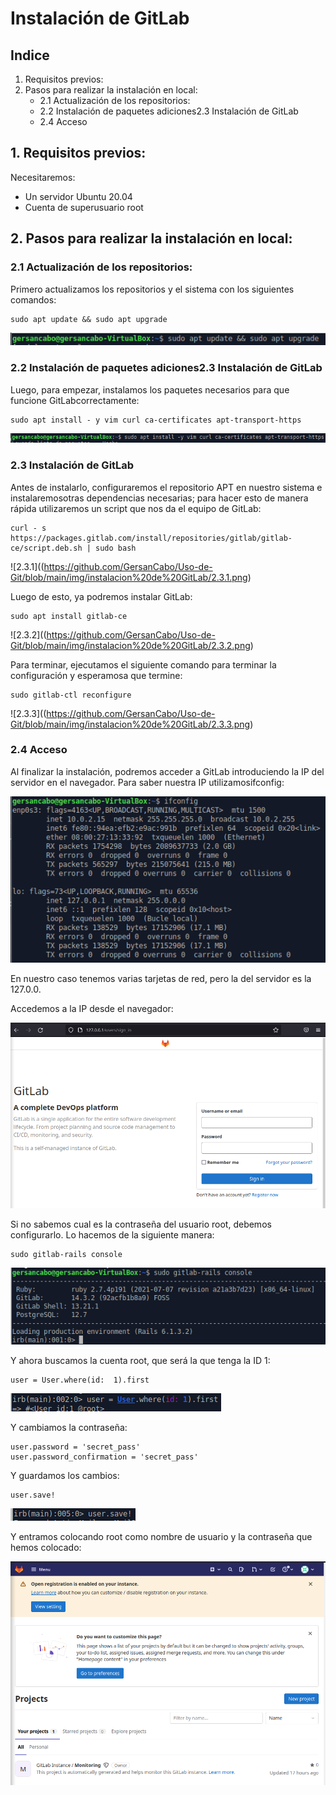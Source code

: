 # Instalación de GitLab

## Indice

1. Requisitos previos:
2. Pasos para realizar la instalación en local:
   - 2.1 Actualización de los repositorios:
   - 2.2 Instalación de paquetes adiciones2.3 Instalación de GitLab
   - 2.4 Acceso

## 1. Requisitos previos:

Necesitaremos:

- Un servidor Ubuntu 20.04
- Cuenta de superusuario root

## 2. Pasos para realizar la instalación en local:

### 2.1 Actualización de los repositorios:

Primero actualizamos los repositorios y el sistema con los siguientes comandos:

```
sudo apt update && sudo apt upgrade
```

![2.1](https://github.com/GersanCabo/Uso-de-Git/blob/main/img/instalacion%20de%20GitLab/2.1.png)

### 2.2 Instalación de paquetes adiciones2.3 Instalación de GitLab

Luego, para empezar, instalamos los paquetes necesarios para que funcione GitLabcorrectamente:

```
sudo apt install - y vim curl ca-certificates apt-transport-https
```

![2.2](https://github.com/GersanCabo/Uso-de-Git/blob/main/img/instalacion%20de%20GitLab/2.2.png)

### 2.3 Instalación de GitLab

Antes de instalarlo, configuraremos el repositorio APT en nuestro sistema e instalaremosotras dependencias necesarias; para hacer esto de manera rápida utilizaremos un script
que nos da el equipo de GitLab:

```
curl - s https://packages.gitlab.com/install/repositories/gitlab/gitlab-ce/script.deb.sh | sudo bash
```

![2.3.1]((https://github.com/GersanCabo/Uso-de-Git/blob/main/img/instalacion%20de%20GitLab/2.3.1.png)

Luego de esto, ya podremos instalar GitLab:

```
sudo apt install gitlab-ce
```

![2.3.2]((https://github.com/GersanCabo/Uso-de-Git/blob/main/img/instalacion%20de%20GitLab/2.3.2.png)

Para terminar, ejecutamos el siguiente comando para terminar la configuración y esperamosa que termine:

```
sudo gitlab-ctl reconfigure
```

![2.3.3]((https://github.com/GersanCabo/Uso-de-Git/blob/main/img/instalacion%20de%20GitLab/2.3.3.png)

### 2.4 Acceso

Al finalizar la instalación, podremos acceder a GitLab introduciendo la IP del servidor en el
navegador. Para saber nuestra IP utilizamosifconfig:

![2.4.1](https://github.com/GersanCabo/Uso-de-Git/blob/main/img/instalacion%20de%20GitLab/2.4.1.png)

En nuestro caso tenemos varias tarjetas de red, pero la del servidor es la 127.0.0.

Accedemos a la IP desde el navegador:

![2.4.2](https://github.com/GersanCabo/Uso-de-Git/blob/main/img/instalacion%20de%20GitLab/2.4.2.png)

Si no sabemos cual es la contraseña del usuario root, debemos configurarlo. Lo hacemos de la siguiente manera:

```
sudo gitlab-rails console
```

![2.4.4](https://github.com/GersanCabo/Uso-de-Git/blob/main/img/instalacion%20de%20GitLab/2.4.4.png)

Y ahora buscamos la cuenta root, que será la que tenga la ID 1:

```
user = User.where(id:  1).first
```

![2.4.5](https://github.com/GersanCabo/Uso-de-Git/blob/main/img/instalacion%20de%20GitLab/2.4.5.png)

Y cambiamos la contraseña:

```
user.password = 'secret_pass'
user.password_confirmation = 'secret_pass'
```

Y guardamos los cambios:

```
user.save!
```

![2.4.6](https://github.com/GersanCabo/Uso-de-Git/blob/main/img/instalacion%20de%20GitLab/2.4.6.png)

Y entramos colocando root como nombre de usuario y la contraseña que hemos colocado:

![2.4.7](https://github.com/GersanCabo/Uso-de-Git/blob/main/img/instalacion%20de%20GitLab/2.4.7.png)
